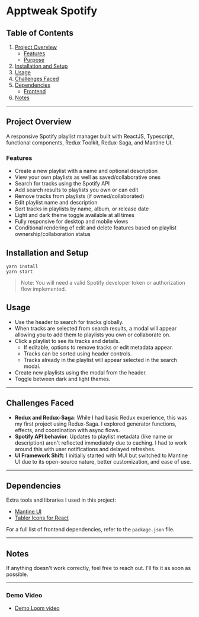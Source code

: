 # Apptweak Spotify

## Table of Contents

1. [Project Overview](#project-overview)
   - [Features](#features)
   - [Purpose](#purpose)
2. [Installation and Setup](#installation-and-setup)
3. [Usage](#usage)
4. [Challenges Faced](#challenges-faced)
5. [Dependencies](#dependencies)
   - [Frontend](#frontend)
6. [Notes](#notes)

---

## Project Overview

A responsive Spotify playlist manager built with ReactJS, Typescript, functional
components, Redux Toolkit, Redux-Saga, and Mantine UI.

### Features

- Create a new playlist with a name and optional description
- View your own playlists as well as saved/collaborative ones
- Search for tracks using the Spotify API
- Add search results to playlists you own or can edit
- Remove tracks from playlists (if owned/collaborated)
- Edit playlist name and description
- Sort tracks in playlists by name, album, or release date
- Light and dark theme toggle available at all times
- Fully responsive for desktop and mobile views
- Conditional rendering of edit and delete features based on playlist ownership/collaboration status

## Installation and Setup

```
yarn install
yarn start
```

> Note: You will need a valid Spotify developer token or authorization flow implemented.

## Usage

- Use the header to search for tracks globally.
- When tracks are selected from search results, a modal will appear allowing you to add them to playlists you own or collaborate on.
- Click a playlist to see its tracks and details.
  - If editable, options to remove tracks or edit metadata appear.
  - Tracks can be sorted using header controls.
  - Tracks already in the playlist will appear selected in the search modal.
- Create new playlists using the modal from the header.
- Toggle between dark and light themes.

---

## Challenges Faced

- **Redux and Redux-Saga**: While I had basic Redux experience, this was my first project using Redux-Saga. I explored generator functions, effects, and coordination with async flows.
- **Spotify API behavior**: Updates to playlist metadata (like name or description) aren't reflected immediately due to caching. I had to work around this with user notifications and delayed refreshes.
- **UI Framework Shift**: I initially started with MUI but switched to Mantine UI due to its open-source nature, better customization, and ease of use.

---

## Dependencies

Extra tools and libraries I used in this project:

- [Mantine UI](https://mantine.dev/)
- [Tabler Icons for React](https://tabler.io/docs/icons/react)

For a full list of frontend dependencies, refer to the `package.json` file.

---

## Notes

If anything doesn't work correctly, feel free to reach out. I'll fix it as soon as possible.

---

### Demo Video

- [Demo Loom video](https://www.loom.com/share/c60d9988bab44af8b1bfbd5eef86165f)

